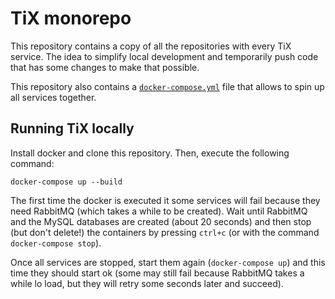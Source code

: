 # TiX monorepo

This repository contains a copy of all the repositories with every TiX service. The idea to simplify local development and temporarily push code that has some changes to make that possible.

This repository also contains a [`docker-compose.yml`](/docker-compose.yml) file that allows to spin up all services together.

## Running TiX locally

Install docker and clone this repository. Then, execute the following command:

```shell
docker-compose up --build
```

The first time the docker is executed it some services will fail because they need RabbitMQ (which takes a while to be created). Wait until RabbitMQ and the MySQL databases are created (about 20 seconds) and then stop (but don't delete!) the containers by pressing `ctrl+c` (or with the command `docker-compose stop`).

Once all services are stopped, start them again (`docker-compose up`) and this time they should start ok (some may still fail because RabbitMQ takes a while lo load, but they will retry some seconds later and succeed).
